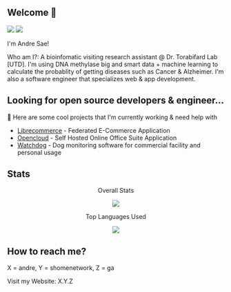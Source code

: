 ## Welcome 👋

![](https://komarev.com/ghpvc/?username=saandre15)
![](https://img.shields.io/github/followers/saandre15.svg?style=social&label=Follow)

I'm Andre Sae!

Who am I?: A bioinfomatic visiting research assistant @ Dr. Torabifard Lab [UTD]. I'm using DNA methylase big and smart data + machine learning to calculate the probablity of getting diseases such as Cancer & Alzheimer. I'm also a software engineer that specializes web & app development.

## Looking for open source developers & engineer...

🔭 Here are some cool projects that I'm currently working & need help with
* [Librecommerce](https://github.com/saandre15/librecommerce-app) - Federated E-Commerce Application
* [Opencloud](https://github.com/saandre15/opencloud-docs) - Self Hosted Online Office Suite Application
* [Watchdog](https://github.com/saandre15/watchdog) - Dog monitoring software for commercial facility and personal usage
    
## Stats
<p align="center">
  Overall Stats
</p>
<p align="center">
  <img src="https://github-readme-streak-stats.herokuapp.com/?user=saandre15" />
</p>

<p align="center">
  Top Languages Used
</p>
<p align="center">
  <img src="https://github-readme-stats.vercel.app/api/top-langs/?username=saandre15" />
</p>

## How to reach me?

X = andre, Y = shomenetwork, Z = ga

Visit my Website: X.Y.Z
